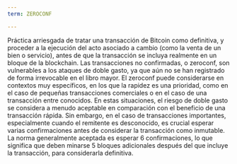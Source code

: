 ```yaml
---
term: ZEROCONF

---
```

Práctica arriesgada de tratar una transacción de Bitcoin como definitiva, y proceder a la ejecución del acto asociado a cambio (como la venta de un bien o servicio), antes de que la transacción se incluya realmente en un bloque de la blockchain. Las transacciones no confirmadas, o zeroconf, son vulnerables a los ataques de doble gasto, ya que aún no se han registrado de forma irrevocable en el libro mayor. El zeroconf puede considerarse en contextos muy específicos, en los que la rapidez es una prioridad, como en el caso de pequeñas transacciones comerciales o en el caso de una transacción entre conocidos. En estas situaciones, el riesgo de doble gasto se considera a menudo aceptable en comparación con el beneficio de una transacción rápida. Sin embargo, en el caso de transacciones importantes, especialmente cuando el remitente es desconocido, es crucial esperar varias confirmaciones antes de considerar la transacción como inmutable. La norma generalmente aceptada es esperar 6 confirmaciones, lo que significa que deben minarse 5 bloques adicionales después del que incluye la transacción, para considerarla definitiva.